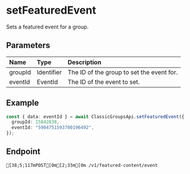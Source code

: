 
# setFeaturedEvent
Sets a featured event for a group.


## Parameters
| Name    | Type       | Description                               |
| :------ | :--------- | :---------------------------------------- |
| groupId | Identifier | The ID of the group to set the event for. |
| eventId | EventId    | The ID of the event to set.               |



## Example
```ts copy showLineNumbers
const { data: eventId } = await ClassicGroupsApi.setFeaturedEvent({
  groupId: 15842838,
  eventId: "5904751593700196492",
}); 
```



## Endpoint
```ansi
[38;5;117mPOST[0m[2;33m[0m /v1/featured-content/event
```
  